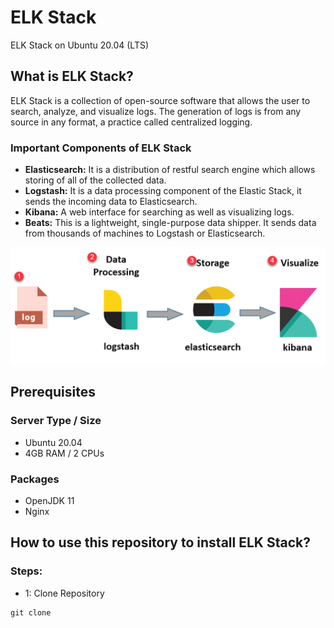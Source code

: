 # ELK Stack
ELK Stack on Ubuntu 20.04 (LTS)

## What is ELK Stack? 
ELK Stack is a collection of open-source software that allows the user to search, analyze, and visualize logs. The generation of logs is from any source in any format, a practice called centralized logging.

### Important Components of ELK Stack

- **Elasticsearch:** It is a distribution of restful search engine which allows storing of all of the collected data.
- **Logstash:** It is a data processing component of the Elastic Stack, it sends the incoming data to Elasticsearch.
- **Kibana:** A web interface for searching as well as visualizing logs.
- **Beats:** This is a lightweight, single-purpose data shipper. It sends data from thousands of machines to Logstash or Elasticsearch.

<p align="center">
  <img src="images/elk.png" width="600" title="elk">
</p>

## Prerequisites
### Server Type / Size
- Ubuntu 20.04 
- 4GB RAM / 2 CPUs

### Packages
- OpenJDK 11
- Nginx

## How to use this repository to install ELK Stack? 

### Steps: 

- 1: Clone Repository
```
git clone
```